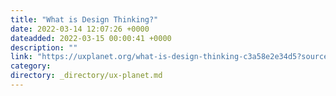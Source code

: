 ```yaml
---
title: "What is Design Thinking?"
date: 2022-03-14 12:07:26 +0000
dateadded: 2022-03-15 00:00:41 +0000
description: ""
link: "https://uxplanet.org/what-is-design-thinking-c3a58e2e34d5?source=rss----819cc2aaeee0---4"
category:
directory: _directory/ux-planet.md
---
```

